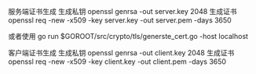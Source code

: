 服务端证书生成
生成私钥
openssl genrsa -out server.key 2048
生成证书
openssl req -new -x509 -key server.key -out server.pem -days 3650

或者使用
go run $GOROOT/src/crypto/tls/generste_cert.go -host localhost


客户端证书生成
生成私钥
openssl genrsa -out client.key 2048
生成证书
openssl req -new -x509 -key client.key -out client.pem -days 3650











